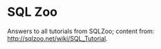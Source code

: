 # SQL Zoo
Answers to all tutorials from SQLZoo; content from: http://sqlzoo.net/wiki/SQL_Tutorial. 
